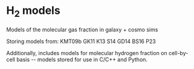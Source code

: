 # H<sub>2</sub> models
Models of the molecular gas fraction in galaxy + cosmo sims


Storing models from:
KMT09b
GK11
K13
S14
GD14
BS16
P23

Additionally, includes models for molecular hydrogen fraction on cell-by-cell basis -- models stored for use in C/C++ and Python.
